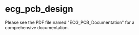 # ecg_pcb_design
Please see the PDF file named "ECG_PCB_Documentation" for a comprehensive documentation.
